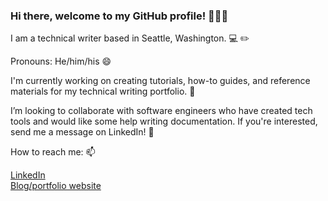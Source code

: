 ### Hi there, welcome to my GitHub profile! 👋👋👋

I am a technical writer based in Seattle, Washington.   💻 ✏️  

Pronouns: He/him/his  😄  

I'm currently working on creating tutorials, how-to guides, and reference materials for my technical writing portfolio.  🔭  

I’m looking to collaborate with software engineers who have created tech tools and would like some help writing documentation. If you're interested, send me a message on LinkedIn!  👯 

How to reach me:   📫

[LinkedIn](https://www.linkedin.com/in/michael-shine-206)  
[Blog/portfolio website](https://shinetechnicallywrites.netlify.app/)


<!--
**mike-shine/mike-shine** is a ✨ _special_ ✨ repository because its `README.md` (this file) appears on your GitHub profile.

Here are some ideas to get you started:

- 🔭 I’m currently working on ...
- 🌱 I’m currently learning ...
- 👯 I’m looking to collaborate on ...
- 🤔 I’m looking for help with ...
- 💬 Ask me about ...
- 📫 How to reach me: ...
- 😄 Pronouns: ...
- ⚡ Fun fact: ...
-->
